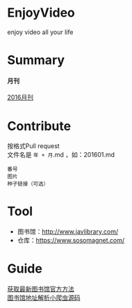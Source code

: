 ﻿# EnjoyVideo
enjoy video all your life

# Summary
#### 月刊
[2016月刊](2016)  

# Contribute
按格式Pull request  
文件名是 `年 + 月`.md ，如：201601.md  
```
番号  
图片  
种子链接（可选）  
```
# Tool

- 图书馆：http://www.javlibrary.com/
- 仓库：https://www.sosomagnet.com/

# Guide
[获取最新图书馆官方方法](guide/getLib.md)  
[图书馆地址解析小爬虫源码](jav_spider/)  


